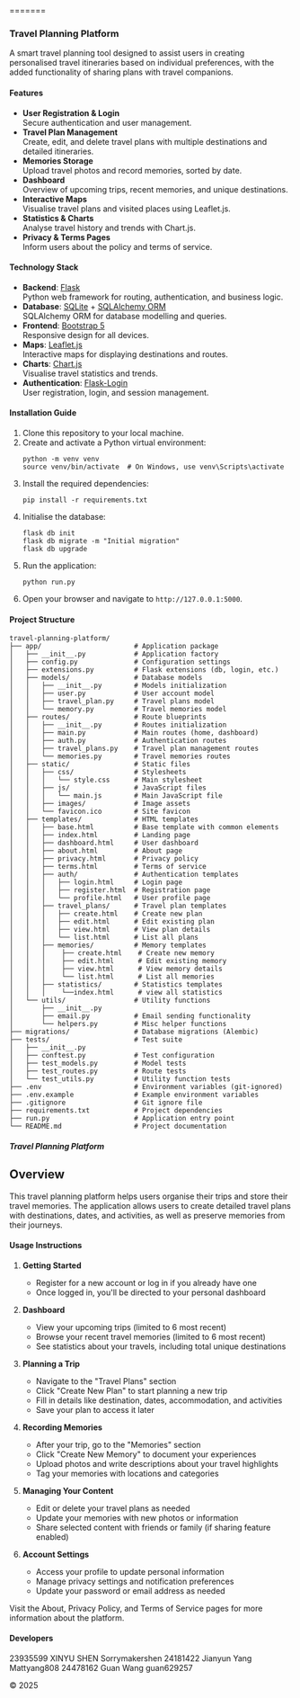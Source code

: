 
=======
### Travel Planning Platform

A smart travel planning tool designed to assist users in creating personalised travel itineraries based on individual preferences, with the added functionality of sharing plans with travel companions.

#### Features
- **User Registration & Login**  
  Secure authentication and user management.
- **Travel Plan Management**  
  Create, edit, and delete travel plans with multiple destinations and detailed itineraries.
- **Memories Storage**  
  Upload travel photos and record memories, sorted by date.
- **Dashboard**  
  Overview of upcoming trips, recent memories, and unique destinations.
- **Interactive Maps**  
  Visualise travel plans and visited places using Leaflet.js.
- **Statistics & Charts**  
  Analyse travel history and trends with Chart.js.
- **Privacy & Terms Pages**  
  Inform users about the policy and terms of service.

#### Technology Stack
- **Backend**: [Flask](https://flask.palletsprojects.com/)  
  Python web framework for routing, authentication, and business logic.
- **Database**: [SQLite](https://www.sqlite.org/) + [SQLAlchemy ORM](https://www.sqlalchemy.org/)  
  SQLAlchemy ORM for database modelling and queries.
- **Frontend**: [Bootstrap 5](https://getbootstrap.com/)  
  Responsive design for all devices.
- **Maps**: [Leaflet.js](https://leafletjs.com/)  
  Interactive maps for displaying destinations and routes.
- **Charts**: [Chart.js](https://www.chartjs.org/)  
  Visualise travel statistics and trends.
- **Authentication**: [Flask-Login](https://flask-login.readthedocs.io/)  
  User registration, login, and session management.

#### Installation Guide
1. Clone this repository to your local machine.
2. Create and activate a Python virtual environment:
   ```
   python -m venv venv
   source venv/bin/activate  # On Windows, use venv\Scripts\activate
   ```
3. Install the required dependencies:
   ```
   pip install -r requirements.txt
   ```
4. Initialise the database:
   ```
   flask db init
   flask db migrate -m "Initial migration"
   flask db upgrade
   ```
5. Run the application:
   ```
   python run.py
   ```
6. Open your browser and navigate to `http://127.0.0.1:5000`.

#### Project Structure
```
travel-planning-platform/
├── app/                       # Application package
│   ├── __init__.py            # Application factory
│   ├── config.py              # Configuration settings
│   ├── extensions.py          # Flask extensions (db, login, etc.)
│   ├── models/                # Database models
│   │   ├── __init__.py        # Models initialization
│   │   ├── user.py            # User account model
│   │   ├── travel_plan.py     # Travel plans model
│   │   └── memory.py          # Travel memories model
│   ├── routes/                # Route blueprints
│   │   ├── __init__.py        # Routes initialization
│   │   ├── main.py            # Main routes (home, dashboard)
│   │   ├── auth.py            # Authentication routes
│   │   ├── travel_plans.py    # Travel plan management routes
│   │   └── memories.py        # Travel memories routes
│   ├── static/                # Static files
│   │   ├── css/               # Stylesheets
│   │   │   └── style.css      # Main stylesheet
│   │   ├── js/                # JavaScript files
│   │   │   └── main.js        # Main JavaScript file
│   │   ├── images/            # Image assets
│   │   └── favicon.ico        # Site favicon
│   ├── templates/             # HTML templates
│   │   ├── base.html          # Base template with common elements
│   │   ├── index.html         # Landing page
│   │   ├── dashboard.html     # User dashboard
│   │   ├── about.html         # About page
│   │   ├── privacy.html       # Privacy policy
│   │   ├── terms.html         # Terms of service
│   │   ├── auth/              # Authentication templates
│   │   │   ├── login.html     # Login page
│   │   │   ├── register.html  # Registration page
│   │   │   └── profile.html   # User profile page
│   │   ├── travel_plans/      # Travel plan templates
│   │   │   ├── create.html    # Create new plan
│   │   │   ├── edit.html      # Edit existing plan
│   │   │   ├── view.html      # View plan details
│   │   │   └── list.html      # List all plans
│   │   ├── memories/          # Memory templates
│   │   │    ├── create.html    # Create new memory
│   │   │    ├── edit.html      # Edit existing memory
│   │   │    ├── view.html      # View memory details
│   │   │    └── list.html      # List all memories
│   │   ├── statistics/        # Statistics templates
│   │   │    └──index.html      # view all statistics
│   └── utils/                 # Utility functions
│       ├── __init__.py
│       ├── email.py           # Email sending functionality
│       └── helpers.py         # Misc helper functions
├── migrations/                # Database migrations (Alembic)
├── tests/                     # Test suite
│   ├── __init__.py
│   ├── conftest.py            # Test configuration
│   ├── test_models.py         # Model tests
│   ├── test_routes.py         # Route tests
│   └── test_utils.py          # Utility function tests
├── .env                       # Environment variables (git-ignored)
├── .env.example               # Example environment variables
├── .gitignore                 # Git ignore file
├── requirements.txt           # Project dependencies
├── run.py                     # Application entry point
└── README.md                  # Project documentation
```

##### Travel Planning Platform

## Overview
This travel planning platform helps users organise their trips and store their travel memories. 
The application allows users to create detailed travel plans with destinations, dates, and activities, as well as preserve memories from their journeys.

#### Usage Instructions

1. **Getting Started**
   - Register for a new account or log in if you already have one
   - Once logged in, you'll be directed to your personal dashboard

2. **Dashboard**
   - View your upcoming trips (limited to 6 most recent)
   - Browse your recent travel memories (limited to 6 most recent)
   - See statistics about your travels, including total unique destinations

3. **Planning a Trip**
   - Navigate to the "Travel Plans" section
   - Click "Create New Plan" to start planning a new trip
   - Fill in details like destination, dates, accommodation, and activities
   - Save your plan to access it later

4. **Recording Memories**
   - After your trip, go to the "Memories" section
   - Click "Create New Memory" to document your experiences
   - Upload photos and write descriptions about your travel highlights
   - Tag your memories with locations and categories

5. **Managing Your Content**
   - Edit or delete your travel plans as needed
   - Update your memories with new photos or information
   - Share selected content with friends or family (if sharing feature enabled)

6. **Account Settings**
   - Access your profile to update personal information
   - Manage privacy settings and notification preferences
   - Update your password or email address as needed

Visit the About, Privacy Policy, and Terms of Service pages for more information about the platform.
#### Developers
23935599 XINYU SHEN Sorrymakershen
24181422 Jianyun Yang Mattyang808
24478162 Guan Wang guan629257

© 2025

